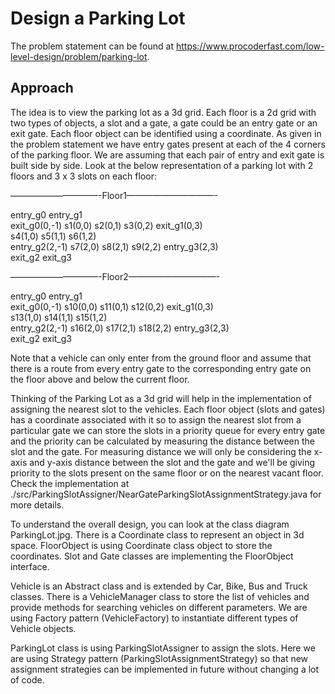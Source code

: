 # Design a Parking Lot

The problem statement can be found at https://www.procoderfast.com/low-level-design/problem/parking-lot.

## Approach

The idea is to view the parking lot as a 3d grid. Each floor is a 2d grid with two types of objects, a slot and a gate, a gate could be an entry gate or an exit gate. Each floor object can be identified using a coordinate. As given in the problem statement we have entry gates present at each of the 4 corners of the parking floor. We are assuming that each pair of entry and exit gate is built side by side. Look at the below representation of a parking lot with 2 floors and 3 x 3 slots on each floor:  

——————————-Floor1——————————-  

entry_g0                                    entry_g1  
exit_g0(0,-1)   s1(0,0) s2(0,1) s3(0,2)     exit_g1(0,3)  
                s4(1,0) s5(1,1) s6(1,2)  
entry_g2(2,-1)  s7(2,0) s8(2,1) s9(2,2)     entry_g3(2,3)  
exit_g2                                     exit_g3  

——————————-Floor2——————————-  

entry_g0                                            entry_g1  
exit_g0(0,-1)   s10(0,0)    s11(0,1)    s12(0,2)    exit_g1(0,3)  
                s13(1,0)    s14(1,1)    s15(1,2)  
entry_g2(2,-1)  s16(2,0)    s17(2,1)    s18(2,2)    entry_g3(2,3)  
exit_g2                                             exit_g3  

Note that a vehicle can only enter from the ground floor and assume that there is a route from every entry gate to the corresponding entry gate on the floor above and below the current floor.

Thinking of the Parking Lot as a 3d grid will help in the implementation of assigning the nearest slot to the vehicles. Each floor object (slots and gates) has a coordinate associated with it so to assign the nearest slot from a particular gate we can store the slots in a priority queue for every entry gate and the priority can be calculated by measuring the distance between the slot and the gate. For measuring distance we will only be considering the x-axis and y-axis distance between the slot and the gate and we'll be giving priority to the slots present on the same floor or on the nearest vacant floor. Check the implementation at ./src/ParkingSlotAssigner/NearGateParkingSlotAssignmentStrategy.java for more details.

To understand the overall design, you can look at the class diagram ParkingLot.jpg. There is a Coordinate class to represent an object in 3d space. FloorObject is using Coordinate class object to store the coordinates. Slot and Gate classes are implementing the FloorObject interface.

Vehicle is an Abstract class and is extended by Car, Bike, Bus and Truck classes. There is a VehicleManager class to store the list of vehicles and provide methods for searching vehicles on different parameters. We are using Factory pattern (VehicleFactory) to instantiate different types of Vehicle objects.

ParkingLot class is using ParkingSlotAssigner to assign the slots. Here we are using Strategy pattern (ParkingSlotAssignmentStrategy) so that new assignment strategies can be implemented in future without changing a lot of code.